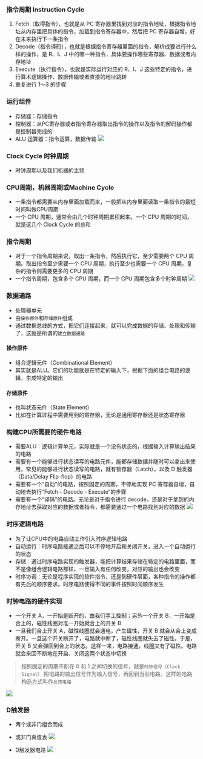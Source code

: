 ### 指令周期 Instruction Cycle
1. Fetch（取得指令），也就是从 PC 寄存器里找到对应的指令地址，根据指令地址从内存里把具体的指令，加载到指令寄存器中，然后把 PC 寄存器自增，好在未来执行下一条指令
2. Decode（指令译码），也就是根据指令寄存器里面的指令，解析成要进行什么样的操作，是 R、I、J 中的哪一种指令，具体要操作哪些寄存器、数据或者内存地址
3. Execute（执行指令），也就是实际运行对应的 R、I、J 这些特定的指令，进行算术逻辑操作、数据传输或者直接的地址跳转
4. 重复进行 1～3 的步骤

### 运行组件
- 存储器：存储指令
- 控制器：从PC寄存器或者指令寄存器取出指令的操作以及指令的解码操作都是控制器完成的
- ALU 运算器：指令运算，数据传输
![](http://image.heysq.com/wiki/jsjzc/cpuzhiling.jpeg)


### Clock Cycle 时钟周期
- 时钟周期以及我们机器的主频

### CPU周期，机器周期或Machine Cycle
- 一条指令都需要从内存里面加载而来，一般把从内存里面读取一条指令的最短时间叫做CPU周期
- 一个 CPU 周期，通常会由几个时钟周期累积起来。一个 CPU 周期的时间，就是这几个 Clock Cycle 的总和

### 指令周期
- 对于一个指令周期来说，取出一条指令，然后执行它，至少需要两个 CPU 周期。取出指令至少需要一个 CPU 周期，执行至少也需要一个 CPU 周期，复杂的指令则需要更多的 CPU 周期
- 一个指令周期，包含多个 CPU 周期，而一个 CPU 周期包含多个时钟周期
![](http://image.heysq.com/wiki/jsjzc/cycle.jpeg)

### 数据通路
- 处理器单元
- 由`操作原件`和`存储原件`组成
- 通过数据总线的方式，把它们连接起来，就可以完成数据的存储、处理和传输了，这就是所谓的`建立数据通路`

#### 操作原件
- 组合逻辑元件（Combinational Element）
- 其实就是ALU。它们的功能就是在特定的输入下，根据下面的组合电路的逻辑，生成特定的输出

#### 存储原件
- 也叫状态元件（State Element）
- 比如在计算过程中需要用到的寄存器，无论是通用寄存器还是状态寄存器

### 构建CPU所需要的硬件电路
- 需要ALU：逻辑计算单元，实际就是一个没有状态的，根据输入计算输出结果的电路
- 需要有一个能够进行状态读写的电路元件，能都存储数据并随时可以拿出来使用，常见的能够进行状态读写的电路，就有锁存器（Latch），以及 D 触发器（Data/Delay Flip-flop）的电路
- 需要有一个“自动”的电路，按照固定的周期，不停地实现 PC 寄存器自增，自动地去执行“Fetch - Decode - Execute“的步骤
- 需要有一个“译码”的电路。无论是对于指令进行 decode，还是对于拿到的内存地址去获取对应的数据或者指令，都需要通过一个电路找到对应的数据
![](http://image.heysq.com/wiki/jsjzc/kongzhiqi.jpeg)

### 时序逻辑电路
- 为了让CPU中的电路自动工作引入时序逻辑电路
- 自动运行：时序电路接通之后可以不停地开启和关闭开关，进入一个自动运行的状态
- 存储：通过时序电路实现的触发器，能把计算结果存储在特定的电路里面，而不是像组合逻辑电路那样，一旦输入有任何改变，对应的输出也会改变
- 时序协调：无论是程序实现的软件指令，还是到硬件层面，各种指令的操作都有先后的顺序要求。时序电路使得不同的事件按照时间顺序发生

### 时钟电路的硬件实现
- 一个开关 A，一开始是断开的，由我们手工控制；另外一个开关 B，一开始是合上的，磁性线圈对准一开始就合上的开关 B
- 一旦我们合上开关 A，磁性线圈就会通电，产生磁性，开关 B 就会从合上变成断开。一旦这个开关断开了，电路就中断了，磁性线圈就失去了磁性。于是，开关 B 又会弹回到合上的状态。这样一来，电路接通，线圈又有了磁性。电路就会来回不断地在开启、关闭这两个状态中切换
> 按照固定的周期不断在 0 和 1 之间切换的信号，就是`时钟信号（Clock Signal）`
> 把电路的输出信号作为输入信号，再回到当前电路。这样的电路构造方式叫作`反馈电路`

![](http://image.heysq.com/wiki/jsjzc/shizhongdianlu.jpeg)


### D触发器
- 两个或非门组合而成
- 或非门真值表
![](http://image.heysq.com/wiki/jsjzc/huofeimen.jpeg)

- D触发器电路
![](http://image.heysq.com/wiki/jsjzc/dchufaqi.jpeg)